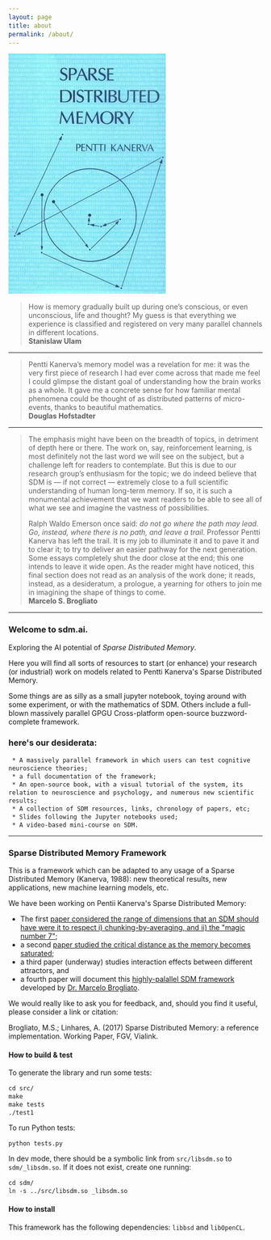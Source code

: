 ```yaml
---
layout: page
title: about
permalink: /about/
---
```


![sdm.jpeg](/sdm.jpeg)


> How is memory gradually built up during one’s conscious, or even unconscious,
> life and thought? My guess is that everything we experience is classified and
> registered on very many parallel channels in different locations.  
> __Stanislaw Ulam__




---
> Pentti Kanerva’s memory model was a revelation for me: it was
> the very first piece of research I had ever come across that made
> me feel I could glimpse the distant goal of understanding how the
> brain works as a whole. It gave me a concrete sense for how
> familiar mental phenomena could be thought of as distributed
> patterns of micro-events, thanks to beautiful mathematics.   
> __Douglas Hofstadter__




---
> The emphasis might have been on the breadth of topics, in
> detriment of depth here or there. The work on, say, reinforcement
> learning, is most definitely not the last word we will see on the
> subject, but a challenge left for readers to contemplate. But
> this is due to our research group’s enthusiasm for the topic; we
> do indeed believe that SDM is — if not correct — extremely close
> to a full scientific understanding of human long-term memory. If
> so, it is such a monumental achievement that we want readers to
> be able to see all of what we see and imagine the vastness of
> possibilities.
>
> Ralph Waldo Emerson once said: _do not go where the path may
> lead. Go, instead, where there is no path, and leave a trail_.
> Professor Pentti Kanerva has left the trail. It is my job to
> illuminate it and to pave it and to clear it; to try to deliver
> an easier pathway for the next generation. Some essays
> completely shut the door close at the end; this one intends to
> leave it wide open. As the reader might have noticed, this final
> section does not read as an analysis of the work done; it reads,
> instead, as a desideratum, a prologue, a yearning for others to
> join me in imagining the shape of things to come.  
> __Marcelo S. Brogliato__

---

### Welcome to sdm.ai.  

Exploring the AI potential of _Sparse Distributed Memory_.

Here you will find all sorts of resources to start (or enhance) your research (or industrial) work on models related to Pentti Kanerva's Sparse Distributed Memory.

Some things are as silly as a small jupyter notebook, toying around with some experiment, or with the mathematics of SDM. Others include a full-blown massively parallel GPGU Cross-platform open-source buzzword-complete framework.   



### here's our desiderata:

     * A massively parallel framework in which users can test cognitive neuroscience theories;
     * a full documentation of the framework;
     * An open-source book, with a visual tutorial of the system, its relation to neuroscience and psychology, and numerous new scientific results;
     * A collection of SDM resources, links, chronology of papers, etc;
     * Slides following the Jupyter notebooks used;
     * A video-based mini-course on SDM.

---




### Sparse Distributed Memory Framework
This is a framework which can be adapted to any usage of a Sparse Distributed Memory (Kanerva, 1988):  new theoretical results, new applications, new machine learning models, etc.  

 We have been working on Pentii Kanerva's Sparse Distributed Memory:
   - The first [paper considered the range of dimensions that an SDM should have were it to respect i) chunking-by-averaging, and ii) the "magic number 7"](http://journals.plos.org/plosone/article?id=10.1371/journal.pone.0015592);
   - a second [paper studied the critical distance as the memory becomes saturated](http://journal.frontiersin.org/article/10.3389/fnhum.2014.00222/full);
   - a third paper (underway) studies interaction effects between different attractors, and
   - a fourth paper will document this [highly-palallel SDM framework](https://github.com/msbrogli/sdm-framework) developed by [Dr. Marcelo Brogliato](https://github.com/msbrogli).  

We would really like to ask you for feedback, and, should you find it useful, please consider a link or citation:

Brogliato, M.S.; Linhares, A. (2017) Sparse Distributed Memory: a reference implementation.  Working Paper, FGV, Vialink.


#### How to build & test
To generate the library and run some tests:

    cd src/
	make
	make tests
	./test1

To run Python tests:

	python tests.py

In dev mode, there should be a symbolic link from `src/libsdm.so` to `sdm/_libsdm.so`. If it does not exist, create one running:

	cd sdm/
	ln -s ../src/libsdm.so _libsdm.so


#### How to install
This framework has the following dependencies: `libbsd` and `libOpenCL`.
